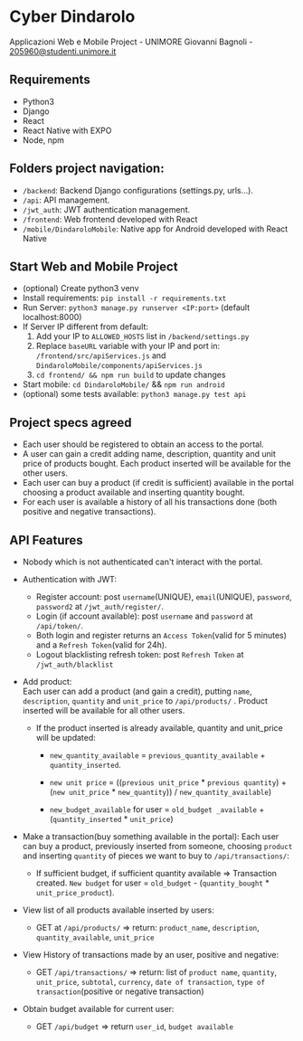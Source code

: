 # Cyber Dindarolo

Applicazioni Web e Mobile Project - UNIMORE
Giovanni Bagnoli - 205960@studenti.unimore.it

## Requirements

- Python3
- Django
- React
- React Native with EXPO
- Node, npm

## Folders project navigation:

- `/backend`: Backend Django configurations (settings.py, urls...). 
- `/api`: API management.
- `/jwt_auth`: JWT authentication management.
- `/frontend`: Web frontend developed with React
- `/mobile/DindaroloMobile`: Native app for Android developed with React Native

## Start Web and Mobile Project

- (optional) Create python3 venv
- Install requirements: `pip install -r requirements.txt`
- Run Server: `python3 manage.py runserver <IP:port>` (default localhost:8000)
- If Server IP different from default: 
    1. Add your IP to `ALLOWED_HOSTS` list in `/backend/settings.py`
    2. Replace `baseURL` variable with your IP and port in: `/frontend/src/apiServices.js` and `DindaroloMobile/components/apiServices.js`
    3. `cd frontend/ && npm run build` to update changes
- Start mobile: `cd DindaroloMobile/` && `npm run android`
- (optional) some tests available: `python3 manage.py test api`
## Project specs agreed

- Each user should be registered to obtain an access to the portal.
- A user can gain a credit adding name, description, quantity and unit price of products bought. Each product inserted will be available for the other users.
- Each user can buy a product (if credit is sufficient) available in the portal choosing a product available and inserting quantity bought.
- For each user is available a history of all his transactions done (both positive and negative transactions).



## API Features

- Nobody which is not authenticated can't interact with the portal.

- Authentication with JWT:	
    - Register account: post `username`(UNIQUE), `email`(UNIQUE), `password`, `password2` at `/jwt_auth/register/`.
    - Login (if account available): post `username` and `password` at `/api/token/`.
	- Both login and register returns an `Access Token`(valid for 5 minutes) and a `Refresh Token`(valid for 24h).
    - Logout blacklisting refresh token: post `Refresh Token` at `/jwt_auth/blacklist`


- Add product:			
Each user can add a product (and gain a credit), putting `name`, `description`, `quantity` and `unit_price` to `/api/products/` . 
 Product inserted will be available for all other users.
 
    - If the product inserted is already available, quantity and unit_price will be updated:
    
	    - `new_quantity_available` = `previous_quantity_available` + `quantity_inserted`.
	
	    - `new unit price` =  ((`previous unit_price` * `previous quantity`) + (`new unit_price` * `new_quantity`)) / `new_quantity_available`)

	    - `new_budget_available` for user = `old_budget _available` + (`quantity_inserted` * `unit_price`)



- Make a transaction(buy something available in the portal):	Each user can buy a product, previously inserted from someone, choosing `product` and inserting `quantity` of pieces we want to buy to `/api/transactions/`:

	- If sufficient budget, if sufficient quantity available => Transaction created. `New budget` for user = `old_budget` - (`quantity_bought` * `unit_price_product`).


- View list of all products available inserted by users:

    - GET at `/api/products/` 	=> return: `product_name`, `description`, `quantity_available`, `unit_price` 

- View History of transactions made by an user, positive and negative:
    - GET `/api/transactions/`   => return: list of `product name`, `quantity`, `unit_price`, `subtotal`, `currency`, `date of transaction`, `type of transaction`(positive or negative transaction)

- Obtain budget available for current user: 
    - GET `/api/budget` => return `user_id`, `budget available`




